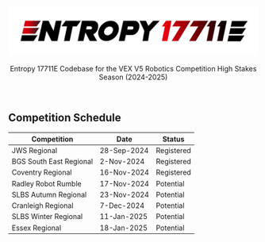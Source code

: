 ![Entropy Logo](https://github.com/BiancaIvanova/Entropy-17711E-High-Stakes/raw/main/EntropyLogo%404xWhite.png)
<div align="center">
  Entropy 17711E Codebase for the VEX V5 Robotics Competition High Stakes Season (2024-2025)
</div>

&nbsp;
## Competition Schedule

| Competition                    | Date         | Status     |
|--------------------------------|--------------|------------|
| JWS Regional                   | 28-Sep-2024  | Registered |
| BGS South East Regional        | 2-Nov-2024   | Registered |
| Coventry Regional              | 16-Nov-2024  | Registered |
| Radley Robot Rumble            | 17-Nov-2024  | Potential  |
| SLBS Autumn Regional           | 23-Nov-2024  | Potential  |
| Cranleigh Regional             | 7-Dec-2024   | Potential  |
| SLBS Winter Regional           | 11-Jan-2025  | Potential  |
| Essex Regional                 | 18-Jan-2025  | Potential  |
